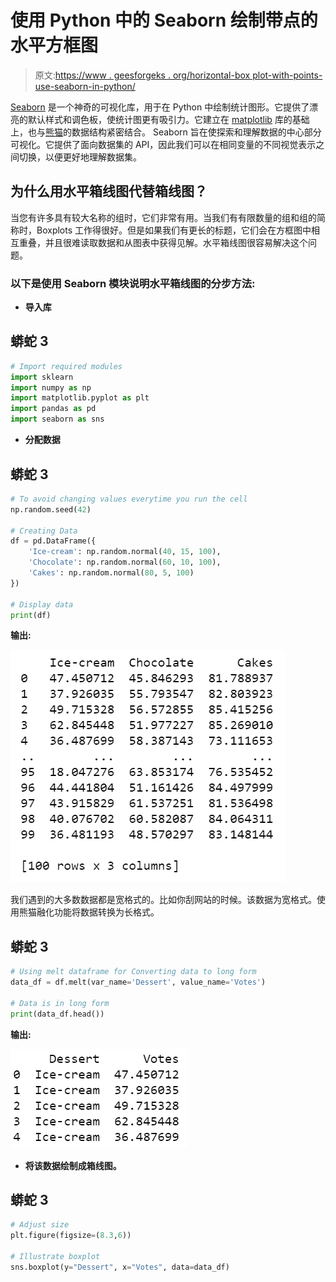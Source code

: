 # 使用 Python 中的 Seaborn 绘制带点的水平方框图

> 原文:[https://www . geesforgeks . org/horizontal-box plot-with-points-use-seaborn-in-python/](https://www.geeksforgeeks.org/horizontal-boxplots-with-points-using-seaborn-in-python/)

[Seaborn](https://www.geeksforgeeks.org/introduction-to-seaborn-python/) 是一个神奇的可视化库，用于在 Python 中绘制统计图形。它提供了漂亮的默认样式和调色板，使统计图更有吸引力。它建立在 [matplotlib](https://www.geeksforgeeks.org/python-introduction-matplotlib/) 库的基础上，也与[熊猫](https://www.geeksforgeeks.org/introduction-to-pandas-in-python/)的数据结构紧密结合。
Seaborn 旨在使探索和理解数据的中心部分可视化。它提供了面向数据集的 API，因此我们可以在相同变量的不同视觉表示之间切换，以便更好地理解数据集。

## **为什么用水平箱线图代替箱线图？**

当您有许多具有较大名称的组时，它们非常有用。当我们有有限数量的组和组的简称时，Boxplots 工作得很好。但是如果我们有更长的标题，它们会在方框图中相互重叠，并且很难读取数据和从图表中获得见解。水平箱线图很容易解决这个问题。

### 以下是使用 Seaborn 模块说明水平箱线图的分步方法:

*   **导入库**

## 蟒蛇 3

```py
# Import required modules
import sklearn
import numpy as np
import matplotlib.pyplot as plt
import pandas as pd
import seaborn as sns
```

*   **分配数据**

## 蟒蛇 3

```py
# To avoid changing values everytime you run the cell
np.random.seed(42)

# Creating Data
df = pd.DataFrame({
    'Ice-cream': np.random.normal(40, 15, 100),
    'Chocolate': np.random.normal(60, 10, 100),
    'Cakes': np.random.normal(80, 5, 100)
})

# Display data
print(df)
```

**输出:**

![](img/27a6501030807a0936585f44b821984a.png)

我们遇到的大多数数据都是宽格式的。比如你刮网站的时候。该数据为宽格式。使用熊猫融化功能将数据转换为长格式。

## 蟒蛇 3

```py
# Using melt dataframe for Converting data to long form
data_df = df.melt(var_name='Dessert', value_name='Votes')

# Data is in long form
print(data_df.head())
```

**输出:**

![](img/a8119c6d9ee93adff617c8e658a2f5cb.png)

*   **将该数据绘制成箱线图。**

## 蟒蛇 3

```py
# Adjust size
plt.figure(figsize=(8.3,6))

# Illustrate boxplot
sns.boxplot(y="Dessert", x="Votes", data=data_df)
```